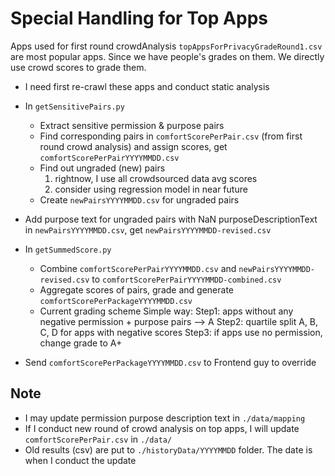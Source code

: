 # Special Handling for Top Apps 
Apps used for first round crowdAnalysis `topAppsForPrivacyGradeRound1.csv` are most popular apps. 
Since we have people's grades on them. We directly use crowd scores to grade them.

* I need first re-crawl these apps and conduct static analysis
* In `getSensitivePairs.py`
  * Extract sensitive permission & purpose pairs
  * Find corresponding pairs in `comfortScorePerPair.csv` (from first round crowd analysis) and assign scores, get `comfortScorePerPairYYYYMMDD.csv`
  * Find out ungraded (new) pairs
    1. rightnow, I use all crowdsourced data avg scores
    2. consider using regression model in near future
  * Create `newPairsYYYYMMDD.csv` for ungraded pairs
* Add purpose text for ungraded pairs with NaN purposeDescriptionText in `newPairsYYYYMMDD.csv`, get `newPairsYYYYMMDD-revised.csv`
* In `getSummedScore.py`
  * Combine `comfortScorePerPairYYYYMMDD.csv` and `newPairsYYYYMMDD-revised.csv` to `comfortScorePerPairYYYYMMDD-combined.csv` 
  * Aggregate scores of pairs, grade and generate `comfortScorePerPackageYYYYMMDD.csv`
  * Current grading scheme
    Simple way:
    Step1: apps without any negative permission + purpose pairs —> A
    Step2: quartile split A, B, C, D for apps with negative scores
    Step3: if apps use no permission, change grade to A+

* Send `comfortScorePerPackageYYYYMMDD.csv` to Frontend guy to override

## Note
* I may update permission purpose description text in `./data/mapping`
* If I conduct new round of crowd analysis on top apps, I will update `comfortScorePerPair.csv` in `./data/`
* Old results (csv) are put to `./historyData/YYYYMMDD` folder. The date is when I conduct the update
